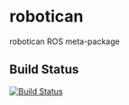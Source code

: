 # robotican
robotican ROS meta-package
## Build Status
[![Build Status](http://build.ros.org/job/Idev__robotican__ubuntu_trusty_amd64/badge/icon)](http://build.ros.org/job/Idev__robotican__ubuntu_trusty_amd64/)
